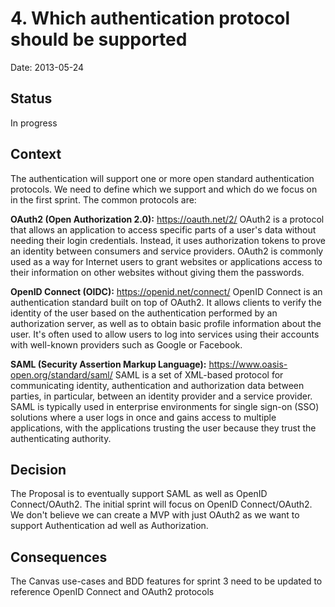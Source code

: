 # 4. Which authentication protocol should be supported

Date: 2013-05-24

## Status

In progress

## Context

The authentication will support one or more open standard authentication protocols. We need to define which we support and which do we focus on in the first sprint. The common protocols are:

**OAuth2 (Open Authorization 2.0):** https://oauth.net/2/ 
OAuth2 is a protocol that allows an application to access specific parts of a user's data without needing their login credentials. Instead, it uses authorization tokens to prove an identity
between consumers and service providers. OAuth2 is commonly used as a way for Internet users to grant websites or applications access to their information on other websites without giving
them the passwords.

**OpenID Connect (OIDC):** https://openid.net/connect/
OpenID Connect is an authentication standard built on top of OAuth2. It allows clients to verify the identity of the user based on the authentication performed by an authorization server,
as well as to obtain basic profile information about the user. It's often used to allow users to log into services using their accounts with well-known providers such as Google or Facebook.

**SAML (Security Assertion Markup Language):** https://www.oasis-open.org/standard/saml/
SAML is a set of XML-based protocol for communicating identity, authentication and authorization data between parties, in particular, between an identity provider and a service provider.
SAML is typically used in enterprise environments for single sign-on (SSO) solutions where a user logs in once and gains access to multiple applications, with the applications trusting the user because they trust
the authenticating authority.


## Decision

The Proposal is to eventually support SAML as well as OpenID Connect/OAuth2. The initial sprint will focus on OpenID Connect/OAuth2. We don't believe we can create a MVP with just OAuth2 as we want to
support Authentication ad well as Authorization.

## Consequences

The Canvas use-cases and BDD features for sprint 3 need to be updated to reference OpenID Connect and OAuth2 protocols
